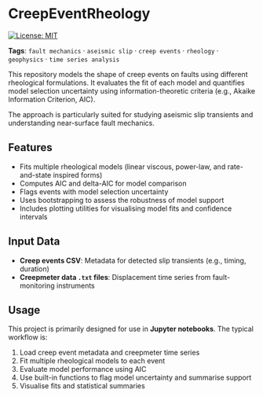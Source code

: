 # CreepEventRheology

[![License: MIT](https://img.shields.io/badge/License-MIT-yellow.svg)](LICENSE)

**Tags**: `fault mechanics` · `aseismic slip` · `creep events` · `rheology` · `geophysics` · `time series analysis`

This repository models the shape of creep events on faults using different rheological formulations. It evaluates the fit of each model and quantifies model selection uncertainty using information-theoretic criteria (e.g., Akaike Information Criterion, AIC).

The approach is particularly suited for studying aseismic slip transients and understanding near-surface fault mechanics.

## Features

- Fits multiple rheological models (linear viscous, power-law, and rate-and-state inspired forms)
- Computes AIC and delta-AIC for model comparison
- Flags events with model selection uncertainty
- Uses bootstrapping to assess the robustness of model support
- Includes plotting utilities for visualising model fits and confidence intervals

## Input Data

- **Creep events CSV**: Metadata for detected slip transients (e.g., timing, duration)
- **Creepmeter data `.txt` files**: Displacement time series from fault-monitoring instruments

## Usage

This project is primarily designed for use in **Jupyter notebooks**. The typical workflow is:

1. Load creep event metadata and creepmeter time series
2. Fit multiple rheological models to each event
3. Evaluate model performance using AIC
4. Use built-in functions to flag model uncertainty and summarise support
5. Visualise fits and statistical summaries
